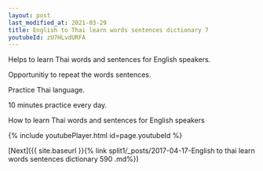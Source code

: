 ```yaml
---
layout: post
last_modified_at: 2021-03-29
title: English to Thai learn words sentences dictionary 7 
youtubeId: zU7HLvdURFA
---
```

 
 
Helps to learn Thai words and sentences for English speakers.

Opportunitiy to repeat the words sentences. 

Practice Thai language. 
 
10 minutes practice every day. 
 
How to learn Thai words and sentences for English speakers 
 
{% include youtubePlayer.html id=page.youtubeId %}
 
 
[Next]({{ site.baseurl }}{% link  split1/_posts/2017-04-17-English to thai learn words sentences dictionary 590 .md%})
 

